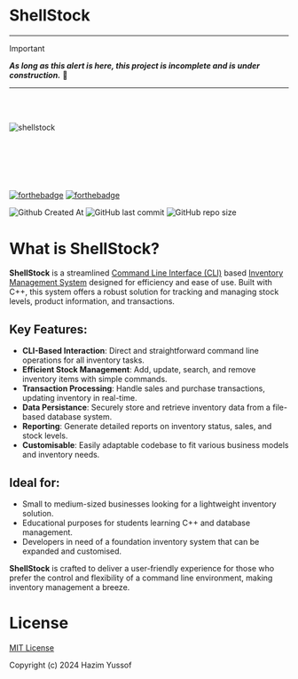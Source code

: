 # ShellStock

___
> [!IMPORTANT]
> ***As long as this alert is here, this project is incomplete and is under construction.*** 🚧
___

 <br><br>

![shellstock](https://github.com/hazimyussof/shellstock/assets/56122446/e62e9da3-6716-4873-b474-ecb5e241314a)
<svg id="Layer_1" data-name="Layer 1" xmlns="http://www.w3.org/2000/svg" viewBox="0 0 496.96 90.23">

[![forthebadge](https://forthebadge.com/images/badges/made-with-c-plus-plus.svg)](https://forthebadge.com) [![forthebadge](https://forthebadge.com/images/badges/approved-by-my-mom.svg)](https://forthebadge.com)

![Github Created At](https://img.shields.io/github/created-at/hazimyussof/shellstock) ![GitHub last commit](https://img.shields.io/github/last-commit/hazimyussof/shellstock) ![GitHub repo size](https://img.shields.io/github/repo-size/hazimyussof/shellstock)

# What is **ShellStock**?
**ShellStock** is a streamlined [Command Line Interface (CLI)](https://en.wikipedia.org/wiki/Command-line_interface) based [Inventory Management System](https://en.wikipedia.org/wiki/Inventory_management_software) designed for efficiency and ease of use. Built with C++, this system offers a robust solution for tracking and managing stock levels, product information, and transactions.

## Key Features:
- **CLI-Based Interaction**: Direct and straightforward command line operations for all inventory tasks.
- **Efficient Stock Management**: Add, update, search, and remove inventory items with simple commands.
- **Transaction Processing**: Handle sales and purchase transactions, updating inventory in real-time.
- **Data Persistance**: Securely store and retrieve inventory data from a file-based database system.
- **Reporting**: Generate detailed reports on inventory status, sales, and stock levels.
- **Customisable**: Easily adaptable codebase to fit various business models and inventory needs.

## Ideal for:
- Small to medium-sized businesses looking for a lightweight inventory solution.
- Educational purposes for students learning C++ and database management.
- Developers in need of a foundation inventory system that can be expanded and customised.

**ShellStock** is crafted to deliver a user-friendly experience for those who prefer the control and flexibility of a command line environment, making inventory management a breeze.

# License
[MIT License](LICENSE.md)

Copyright (c) 2024 Hazim Yussof
